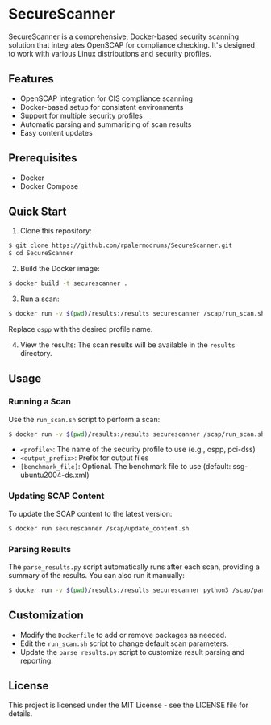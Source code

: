 # SecureScanner

SecureScanner is a comprehensive, Docker-based security scanning solution that integrates OpenSCAP for compliance checking. It's designed to work with various Linux distributions and security profiles.

## Features

- OpenSCAP integration for CIS compliance scanning
- Docker-based setup for consistent environments
- Support for multiple security profiles
- Automatic parsing and summarizing of scan results
- Easy content updates

## Prerequisites

- Docker
- Docker Compose

## Quick Start

1. Clone this repository:
```bash
$ git clone https://github.com/rpalermodrums/SecureScanner.git
$ cd SecureScanner
```

2. Build the Docker image:
```bash
$ docker build -t securescanner .
```

3. Run a scan:
```bash
$ docker run -v $(pwd)/results:/results securescanner /scap/run_scan.sh ospp scan_result
```

Replace `ospp` with the desired profile name.

4. View the results:
   The scan results will be available in the `results` directory.

## Usage

### Running a Scan

Use the `run_scan.sh` script to perform a scan:

```bash
$ docker run -v $(pwd)/results:/results securescanner /scap/run_scan.sh <profile> <output_prefix> [benchmark_file]
```

- `<profile>`: The name of the security profile to use (e.g., ospp, pci-dss)
- `<output_prefix>`: Prefix for output files
- `[benchmark_file]`: Optional. The benchmark file to use (default: ssg-ubuntu2004-ds.xml)

### Updating SCAP Content

To update the SCAP content to the latest version:

```bash
$ docker run securescanner /scap/update_content.sh
```

### Parsing Results

The `parse_results.py` script automatically runs after each scan, providing a summary of the results. You can also run it manually:

```bash
$ docker run -v $(pwd)/results:/results securescanner python3 /scap/parse_results.py /results/scan_result_results.xml
```

## Customization

- Modify the `Dockerfile` to add or remove packages as needed.
- Edit the `run_scan.sh` script to change default scan parameters.
- Update the `parse_results.py` script to customize result parsing and reporting.

## License

This project is licensed under the MIT License - see the LICENSE file for details.